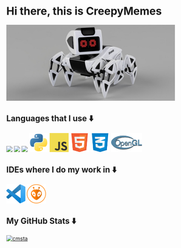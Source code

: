 <h1> Hi there, this is CreepyMemes </h1>

<img src="https://github.com/CreepyMemes/CreepyMEmes/blob/main/icons/StrandyBot.jpg?raw=true" height="200px" />
 
## Languages that I use ⬇️

<div>
  <!-- <img src="https://github.com/CreepyMemes/CreepyMEmes/blob/main/icons/java.png?raw=true" height="50px" /> -->
  <img src="https://upload.wikimedia.org/wikipedia/commons/1/19/C_Logo.png" height="50px" />
  <img src="https://upload.wikimedia.org/wikipedia/commons/1/18/ISO_C%2B%2B_Logo.svg" height="50px" />
  <img src="https://brandslogos.com/wp-content/uploads/images/large/arduino-logo-1.png" height="50px" /> 
  <img src="https://github.com/CreepyMemes/CreepyMEmes/blob/main/icons/python.png?raw=true" height="50px" />
  <img src="https://github.com/CreepyMemes/CreepyMEmes/blob/main/icons/javascript.png?raw=true" height="50px" />
  <img src="https://github.com/CreepyMemes/CreepyMEmes/blob/main/icons/html.png?raw=true" height="50px" />
  <img src="https://github.com/CreepyMemes/CreepyMEmes/blob/main/icons/css.png?raw=true" height="50px" />
  <img src="https://github.com/CreepyMemes/CreepyMEmes/blob/main/icons/opengl.png?raw=true" height="50px" /> 
</div>

## IDEs where I do my work in ⬇️

<div>
 <img src="https://github.com/CreepyMemes/CreepyMEmes/blob/main/icons/vscode.png?raw=true" height="50px" />
 <img src="https://github.com/CreepyMemes/CreepyMEmes/blob/main/icons/platformio.png?raw=true" height="50px" />
</div>

## My GitHub Stats ⬇️
[![cmsta](https://github-readme-stats.vercel.app/api?username=CreepyMemes&theme=radical)](https://github.com/anuraghazra/github-readme-stats)
